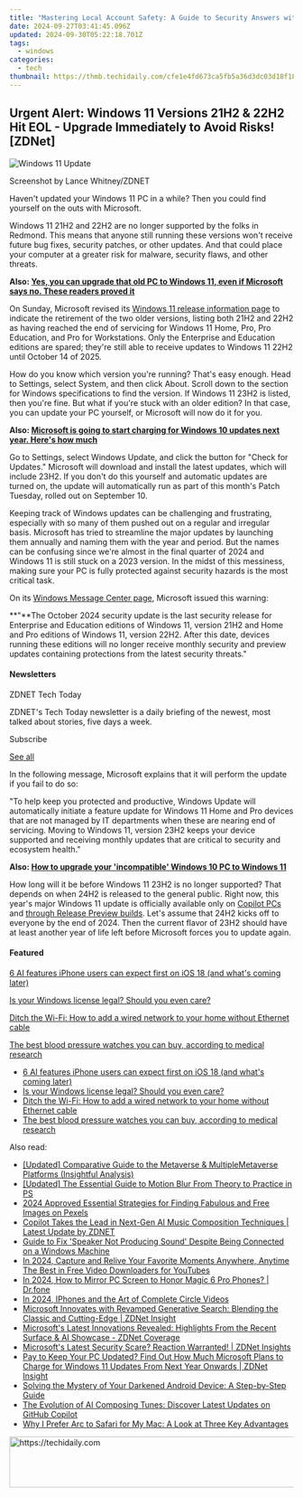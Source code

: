 ```yaml
---
title: "Mastering Local Account Safety: A Guide to Security Answers with Tips by ZDNet"
date: 2024-09-27T03:41:45.096Z
updated: 2024-09-30T05:22:18.701Z
tags:
  - windows
categories:
  - tech
thumbnail: https://thmb.techidaily.com/cfe1e4fd673ca5fb5a36d3dc03d18f188db6311040ef6f07e920236b71a10c10.jpg
---
```


## Urgent Alert: Windows 11 Versions 21H2 & 22H2 Hit EOL - Upgrade Immediately to Avoid Risks![ZDNet]

![Windows 11 Update](https://www.zdnet.com/a/img/resize/a3d7f6204a4a80c657ff5a478fcd7dde3d2564e1/2024/09/11/b679a3e9-5816-4292-8618-8cad24cce468/figure-top-update-your-windows-11-pc-to-version-23h2-or-else.jpg?auto=webp&width=1280)

Screenshot by Lance Whitney/ZDNET

Haven't updated your Windows 11 PC in a while? Then you could find yourself on the outs with Microsoft. 

Windows 11 21H2 and 22H2 are no longer supported by the folks in Redmond. This means that anyone still running these versions won't receive future bug fixes, security patches, or other updates. And that could place your computer at a greater risk for malware, security flaws, and other threats.

**Also: [Yes, you can upgrade that old PC to Windows 11, even if Microsoft says no. These readers proved it](https://www.zdnet.com/article/yes-you-can-upgrade-that-old-pc-to-windows-11-even-if-microsoft-says-no-these-readers-proved-it/)**

On Sunday, Microsoft revised its [Windows 11 release information page](https://learn.microsoft.com/en-us/windows/release-health/windows11-release-information) to indicate the retirement of the two older versions, listing both 21H2 and 22H2 as having reached the end of servicing for Windows 11 Home, Pro, Pro Education, and Pro for Workstations. Only the Enterprise and Education editions are spared; they're still able to receive updates to Windows 11 22H2 until October 14 of 2025.

How do you know which version you're running? That's easy enough. Head to Settings, select System, and then click About. Scroll down to the section for Windows specifications to find the version. If Windows 11 23H2 is listed, then you're fine. But what if you're stuck with an older edition? In that case, you can update your PC yourself, or Microsoft will now do it for you.

**Also: [Microsoft is going to start charging for Windows 10 updates next year. Here's how much](https://www.zdnet.com/article/microsoft-is-going-to-start-charging-for-windows-10-updates-next-year-heres-how-much/)**

Go to Settings, select Windows Update, and click the button for "Check for Updates." Microsoft will download and install the latest updates, which will include 23H2\. If you don't do this yourself and automatic updates are turned on, the update will automatically run as part of this month's Patch Tuesday, rolled out on September 10.

Keeping track of Windows updates can be challenging and frustrating, especially with so many of them pushed out on a regular and irregular basis. Microsoft has tried to streamline the major updates by launching them annually and naming them with the year and period. But the names can be confusing since we're almost in the final quarter of 2024 and Windows 11 is still stuck on a 2023 version. In the midst of this messiness, making sure your PC is fully protected against security hazards is the most critical task.

On its [Windows Message Center page](https://learn.microsoft.com/en-us/windows/release-health/windows-message-center), Microsoft issued this warning:

**"**The October 2024 security update is the last security release for Enterprise and Education editions of Windows 11, version 21H2 and Home and Pro editions of Windows 11, version 22H2\. After this date, devices running these editions will no longer receive monthly security and preview updates containing protections from the latest security threats."

#### Newsletters

ZDNET Tech Today

ZDNET's Tech Today newsletter is a daily briefing of the newest, most talked about stories, five days a week.

 Subscribe

[See all](https://www.zdnet.com/newsletters/)

In the following message, Microsoft explains that it will perform the update if you fail to do so:

"To help keep you protected and productive, Windows Update will automatically initiate a feature update for Windows 11 Home and Pro devices that are not managed by IT departments when these are nearing end of servicing. Moving to Windows 11, version 23H2 keeps your device supported and receiving monthly updates that are critical to security and ecosystem health."

**Also: [How to upgrade your 'incompatible' Windows 10 PC to Windows 11](https://www.zdnet.com/article/how-to-upgrade-your-incompatible-windows-10-pc-to-windows-11/)**

How long will it be before Windows 11 23H2 is no longer supported? That depends on when 24H2 is released to the general public. Right now, this year's major Windows 11 update is officially available only on [Copilot PCs](https://support.microsoft.com/en-us/topic/kb5043950-windows-11-version-24h2-support-2fd719b6-8c26-469f-99fe-832eb1b702d7) and [through Release Preview builds](https://blogs.windows.com/windows-insider/2024/05/22/releasing-windows-11-version-24h2-to-the-release-preview-channel/). Let's assume that 24H2 kicks off to everyone by the end of 2024\. Then the current flavor of 23H2 should have at least another year of life left before Microsoft forces you to update again.

#### Featured

[6 AI features iPhone users can expect first on iOS 18 (and what's coming later)](https://www.zdnet.com/article/6-ai-features-iphone-users-can-expect-first-on-ios-18-and-whats-coming-later/ "6 AI features iPhone users can expect first on iOS 18 (and what's coming later)")

[Is your Windows license legal? Should you even care?](https://www.zdnet.com/article/is-your-windows-license-legal-should-you-even-care/ "Is your Windows license legal? Should you even care?")

[Ditch the Wi-Fi: How to add a wired network to your home without Ethernet cable](https://www.zdnet.com/article/ditch-the-wi-fi-how-to-add-a-wired-network-to-your-home-without-ethernet-cable/ "Ditch the Wi-Fi: How to add a wired network to your home without Ethernet cable")

[The best blood pressure watches you can buy, according to medical research](https://www.zdnet.com/article/best-blood-pressure-watch/ "The best blood pressure watches you can buy, according to medical research")

* [6 AI features iPhone users can expect first on iOS 18 (and what's coming later)](https://www.zdnet.com/article/6-ai-features-iphone-users-can-expect-first-on-ios-18-and-whats-coming-later/ "6 AI features iPhone users can expect first on iOS 18 (and what's coming later)")
* [Is your Windows license legal? Should you even care?](https://www.zdnet.com/article/is-your-windows-license-legal-should-you-even-care/ "Is your Windows license legal? Should you even care?")
* [Ditch the Wi-Fi: How to add a wired network to your home without Ethernet cable](https://www.zdnet.com/article/ditch-the-wi-fi-how-to-add-a-wired-network-to-your-home-without-ethernet-cable/ "Ditch the Wi-Fi: How to add a wired network to your home without Ethernet cable")
* [The best blood pressure watches you can buy, according to medical research](https://www.zdnet.com/article/best-blood-pressure-watch/ "The best blood pressure watches you can buy, according to medical research")

<ins class="adsbygoogle"
     style="display:block"
     data-ad-format="autorelaxed"
     data-ad-client="ca-pub-7571918770474297"
     data-ad-slot="1223367746"></ins>

<ins class="adsbygoogle"
     style="display:block"
     data-ad-client="ca-pub-7571918770474297"
     data-ad-slot="8358498916"
     data-ad-format="auto"
     data-full-width-responsive="true"></ins>

<span class="atpl-alsoreadstyle">Also read:</span>
<div><ul>
<li><a href="https://extra-lessons.techidaily.com/updated-comparative-guide-to-the-metaverse-and-multiplemetaverse-platforms-insightful-analysis/"><u>[Updated] Comparative Guide to the Metaverse & MultipleMetaverse Platforms (Insightful Analysis)</u></a></li>
<li><a href="https://some-tips.techidaily.com/updated-the-essential-guide-to-motion-blur-from-theory-to-practice-in-ps/"><u>[Updated] The Essential Guide to Motion Blur From Theory to Practice in PS</u></a></li>
<li><a href="https://article-tips.techidaily.com/2024-approved-essential-strategies-for-finding-fabulous-and-free-images-on-pexels/"><u>2024 Approved Essential Strategies for Finding Fabulous and Free Images on Pexels</u></a></li>
<li><a href="https://win-web.techidaily.com/copilot-takes-the-lead-in-next-gen-ai-music-composition-techniques-latest-update-by-zdnet/"><u>Copilot Takes the Lead in Next-Gen AI Music Composition Techniques | Latest Update by ZDNET</u></a></li>
<li><a href="https://sound-issues.techidaily.com/guide-to-fix-speaker-not-producing-sound-despite-being-connected-on-a-windows-machine/"><u>Guide to Fix 'Speaker Not Producing Sound' Despite Being Connected on a Windows Machine</u></a></li>
<li><a href="https://youtube-video-recordings.techidaily.com/in-2024-capture-and-relive-your-favorite-moments-anywhere-anytime-the-best-in-free-video-downloaders-for-youtubes/"><u>In 2024, Capture and Relive Your Favorite Moments Anywhere, Anytime The Best in Free Video Downloaders for YouTubes</u></a></li>
<li><a href="https://screen-mirror.techidaily.com/in-2024-how-to-mirror-pc-screen-to-honor-magic-6-pro-phones-drfone-by-drfone-android/"><u>In 2024, How to Mirror PC Screen to Honor Magic 6 Pro Phones? | Dr.fone</u></a></li>
<li><a href="https://extra-support.techidaily.com/in-2024-iphones-and-the-art-of-complete-circle-videos/"><u>In 2024, IPhones and the Art of Complete Circle Videos</u></a></li>
<li><a href="https://win-web.techidaily.com/microsoft-innovates-with-revamped-generative-search-blending-the-classic-and-cutting-edge-zdnet-insight/"><u>Microsoft Innovates with Revamped Generative Search: Blending the Classic and Cutting-Edge | ZDNet Insight</u></a></li>
<li><a href="https://win-web.techidaily.com/microsofts-latest-innovations-revealed-highlights-from-the-recent-surface-and-ai-showcase-zdnet-coverage/"><u>Microsoft's Latest Innovations Revealed: Highlights From the Recent Surface & AI Showcase - ZDNet Coverage</u></a></li>
<li><a href="https://win-web.techidaily.com/microsofts-latest-security-scare-reaction-warranted-zdnet-insights/"><u>Microsoft's Latest Security Scare? Reaction Warranted! | ZDNet Insights</u></a></li>
<li><a href="https://win-web.techidaily.com/pay-to-keep-your-pc-updated-find-out-how-much-microsoft-plans-to-charge-for-windows-11-updates-from-next-year-onwards-zdnet-insight/"><u>Pay to Keep Your PC Updated? Find Out How Much Microsoft Plans to Charge for Windows 11 Updates From Next Year Onwards | ZDNet Insight</u></a></li>
<li><a href="https://techno-recovery.techidaily.com/solving-the-mystery-of-your-darkened-android-device-a-step-by-step-guide/"><u>Solving the Mystery of Your Darkened Android Device: A Step-by-Step Guide</u></a></li>
<li><a href="https://win-web.techidaily.com/the-evolution-of-ai-composing-tunes-discover-latest-updates-on-github-copilot/"><u>The Evolution of AI Composing Tunes: Discover Latest Updates on GitHub Copilot</u></a></li>
<li><a href="https://vp-tips.techidaily.com/why-i-prefer-arc-to-safari-for-my-mac-a-look-at-three-key-advantages/"><u>Why I Prefer Arc to Safari for My Mac: A Look at Three Key Advantages</u></a></li>
</ul></div>

<!-- affiliate ads begin -->
<a href="https://appsumo.8odi.net/c/5597632/2137395/7443" target="_top" id="2137395">
  <img src="//a.impactradius-go.com/display-ad/7443-2137395" border="0" alt="https://techidaily.com" width="728" height="90"/>
</a>
<img height="0" width="0" src="https://appsumo.8odi.net/i/5597632/2137395/7443" style="position:absolute;visibility:hidden;" border="0" />
<!-- affiliate ads end -->

